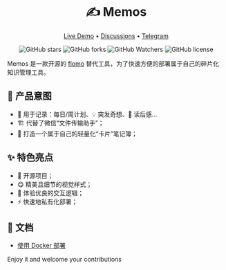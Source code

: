 <h1 align="center">✍️ Memos</h1>

<p align="center">
  <a href="https://memos.onrender.com/">Live Demo</a> •
  <a href="https://github.com/justmemos/memos/discussions">Discussions</a> •
  <a href="https://t.me/+M-AqruZmJBhkYWQ1">Telegram</a>
</p>

<p align="center">
  <img alt="GitHub stars" src="https://img.shields.io/github/stars/justmemos/memos" />
  <img alt="GitHub forks" src="https://img.shields.io/github/forks/justmemos/memos" />
  <img alt="GitHub Watchers" src="https://img.shields.io/github/watchers/justmemos/memos" />
  <img alt="GitHub license" src="https://img.shields.io/github/license/justmemos/memos" />
</p>

Memos 是一款开源的 [flomo](https://flomoapp.com/) 替代工具，为了快速方便的部署属于自己的碎片化知识管理工具。

## 🎯 产品意图

- 📅 用于记录：每日/周计划、💡 突发奇想、📕 读后感...
- 🏗️ 代替了微信“文件传输助手”；
- 📒 打造一个属于自己的轻量化“卡片”笔记簿；

## ✨ 特色亮点

- 🦄 开源项目；
- 😋 精美且细节的视觉样式；
- 📑 体验优良的交互逻辑；
- ⚡️ 快速地私有化部署；

## 📕 文档

- [使用 Docker 部署](https://github.com/justmemos/memos/tree/main/docs/deploy)

Enjoy it and welcome your contributions
